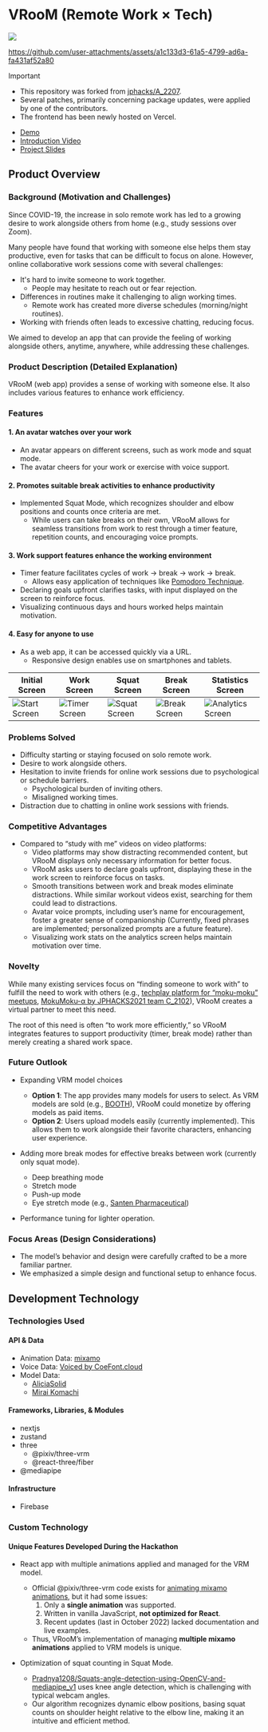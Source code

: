 # VRooM (Remote Work × Tech)

[![](https://img.youtube.com/vi/9WgERDJqyWw/0.jpg)](https://www.youtube.com/watch?v=9WgERDJqyWw)

https://github.com/user-attachments/assets/a1c133d3-61a5-4799-ad6a-fa431af52a80

> [!IMPORTANT]
> -	This repository was forked from [jphacks/A_2207](https://github.com/jphacks/A_2207).
> - Several patches, primarily concerning package updates, were applied by one of the contributors.
> - The frontend has been newly hosted on Vercel.

- [Demo](https://a-2207.vercel.app/)
- [Introduction Video](https://www.youtube.com/watch?v=9WgERDJqyWw)
- [Project Slides](https://docs.google.com/presentation/d/e/2PACX-1vSxiOUiUHX491jBv0By4766e__TArTILHYUkJtYw2rC7eq8UwANoWotcnNaU4Ve7A64VqYLGM-q7f2v/pub?start=false&loop=false&delayms=3000)

## Product Overview
### Background (Motivation and Challenges)
Since COVID-19, the increase in solo remote work has led to a growing desire to work alongside others from home (e.g., study sessions over Zoom).

Many people have found that working with someone else helps them stay productive, even for tasks that can be difficult to focus on alone. However, online collaborative work sessions come with several challenges:
- It's hard to invite someone to work together.
    - People may hesitate to reach out or fear rejection.
- Differences in routines make it challenging to align working times.
    - Remote work has created more diverse schedules (morning/night routines).
- Working with friends often leads to excessive chatting, reducing focus.

We aimed to develop an app that can provide the feeling of working alongside others, anytime, anywhere, while addressing these challenges.

### Product Description (Detailed Explanation)
VRooM (web app) provides a sense of working with someone else. It also includes various features to enhance work efficiency.

### Features
#### 1. An avatar watches over your work
- An avatar appears on different screens, such as work mode and squat mode.
- The avatar cheers for your work or exercise with voice support.

#### 2. Promotes suitable break activities to enhance productivity
- Implemented Squat Mode, which recognizes shoulder and elbow positions and counts once criteria are met.
    - While users can take breaks on their own, VRooM allows for seamless transitions from work to rest through a timer feature, repetition counts, and encouraging voice prompts.

#### 3. Work support features enhance the working environment
- Timer feature facilitates cycles of work → break → work → break.
    - Allows easy application of techniques like [Pomodoro Technique](https://en.wikipedia.org/wiki/Pomodoro_Technique).
- Declaring goals upfront clarifies tasks, with input displayed on the screen to reinforce focus.
- Visualizing continuous days and hours worked helps maintain motivation.

#### 4. Easy for anyone to use
- As a web app, it can be accessed quickly via a URL.
    - Responsive design enables use on smartphones and tablets.

| Initial Screen | Work Screen | Squat Screen | Break Screen | Statistics Screen |
| ---- | ---- | ---- | ---- | ---- |
| ![Start Screen](https://user-images.githubusercontent.com/60843722/197320182-804fd11c-9658-4ef2-a664-6afb6ecee740.png) | ![Timer Screen](https://user-images.githubusercontent.com/60843722/197320187-8f1fe341-ef8b-417b-a12c-f547c8274f96.png) | ![Squat Screen](https://user-images.githubusercontent.com/60843722/197320192-22aa494c-6b27-470f-b491-124af22dcc98.png) | ![Break Screen](https://user-images.githubusercontent.com/60843722/197320202-f72e6024-0553-4ff8-990c-32ae2a90cdfe.png) | ![Analytics Screen](https://user-images.githubusercontent.com/60843722/197320212-5c7e3406-cf15-4dc2-9167-d82a9ea4d618.png) |

### Problems Solved
- Difficulty starting or staying focused on solo remote work.
- Desire to work alongside others.
- Hesitation to invite friends for online work sessions due to psychological or schedule barriers.
    - Psychological burden of inviting others.
    - Misaligned working times.
- Distraction due to chatting in online work sessions with friends.

### Competitive Advantages
- Compared to “study with me” videos on video platforms:
    - Video platforms may show distracting recommended content, but VRooM displays only necessary information for better focus.
    - VRooM asks users to declare goals upfront, displaying these in the work screen to reinforce focus on tasks.
    - Smooth transitions between work and break modes eliminate distractions. While similar workout videos exist, searching for them could lead to distractions.
    - Avatar voice prompts, including user’s name for encouragement, foster a greater sense of companionship (Currently, fixed phrases are implemented; personalized prompts are a future feature).
    - Visualizing work stats on the analytics screen helps maintain motivation over time.

### Novelty
While many existing services focus on “finding someone to work with” to fulfill the need to work with others (e.g., [techplay platform for “moku-moku” meetups](https://techplay.jp/tag/mokumoku), [MokuMoku-α by JPHACKS2021 team C_2102](https://github.com/jphacks/C_2102)), VRooM creates a virtual partner to meet this need.

The root of this need is often “to work more efficiently,” so VRooM integrates features to support productivity (timer, break mode) rather than merely creating a shared work space.

### Future Outlook
- Expanding VRM model choices
    - **Option 1**: The app provides many models for users to select. As VRM models are sold (e.g., [BOOTH](https://booth.pm/en/browse/3D%20Model)), VRooM could monetize by offering models as paid items.
    - **Option 2**: Users upload models easily (currently implemented). This allows them to work alongside their favorite characters, enhancing user experience.

- Adding more break modes for effective breaks between work (currently only squat mode).
    - Deep breathing mode
    - Stretch mode
    - Push-up mode
    - Eye stretch mode (e.g., [Santen Pharmaceutical](https://www.santen.co.jp/ja/healthcare/eye/eyecare/stretch/))
- Performance tuning for lighter operation.

### Focus Areas (Design Considerations)
- The model’s behavior and design were carefully crafted to be a more familiar partner.
- We emphasized a simple design and functional setup to enhance focus.

## Development Technology
### Technologies Used
#### API & Data
* Animation Data: [mixamo](https://www.mixamo.com/#/)
* Voice Data: [Voiced by CoeFont.cloud](https://coefont.cloud/)
* Model Data:
  * [AliciaSolid](https://3d.nicovideo.jp/works/td32797)
  * [Mirai Komachi](https://www.miraikomachi.com/download/)

#### Frameworks, Libraries, & Modules
* nextjs
* zustand
* three
  * @pixiv/three-vrm
  * @react-three/fiber
* @mediapipe

#### Infrastructure
* Firebase

### Custom Technology
#### Unique Features Developed During the Hackathon
* React app with multiple animations applied and managed for the VRM model.
  * Official @pixiv/three-vrm code exists for [animating mixamo animations](https://github.com/pixiv/three-vrm/tree/dev/packages/three-vrm-core/examples/humanoidAnimation), but it had some issues:
    1. Only a **single animation** was supported.
    2. Written in vanilla JavaScript, **not optimized for React**.
    3. Recent updates (last in October 2022) lacked documentation and live examples.
  * Thus, VRooM’s implementation of managing **multiple mixamo animations** applied to VRM models is unique.

* Optimization of squat counting in Squat Mode.
  * [Pradnya1208/Squats-angle-detection-using-OpenCV-and-mediapipe_v1](https://github.com/Pradnya1208/Squats-angle-detection-using-OpenCV-and-mediapipe_v1) uses knee angle detection, which is challenging with typical webcam angles.
  * Our algorithm recognizes dynamic elbow positions, basing squat counts on shoulder height relative to the elbow line, making it an intuitive and efficient method.
